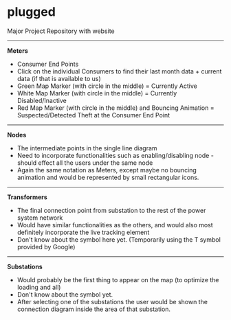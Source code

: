 # plugged
Major Project Repository with website

-----------------
**Meters**

- Consumer End Points
- Click on the individual Consumers to find their last month data + current data (if that is available to us)
- Green Map Marker (with circle in the middle) = Currently Active 
- White Map Marker (with circle in the middle) = Currently Disabled/Inactive
- Red Map Marker (with circle in the middle) and Bouncing Animation = Suspected/Detected Theft at the Consumer End Point

-----------------
**Nodes**

- The intermediate points in the single line diagram
- Need to incorporate functionalities such as enabling/disabling node - should effect all the users under the same node
- Again the same notation as Meters, except maybe no bouncing animation and would be represented by small rectangular icons.

-----------------
**Transformers**

- The final connection point from substation to the rest of the power system network
- Would have similar functionalities as the others, and would also most definitely incorporate the live tracking element
- Don't know about the symbol here yet. (Temporarily using the T symbol provided by Google)

------------------
**Substations**

- Would probably be the first thing to appear on the map (to optimize the loading and all)
- Don't know about the symbol yet.
- After selecting one of the substations the user would be shown the connection diagram inside the area of that substation.
